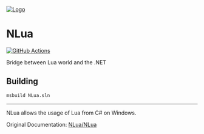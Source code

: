 
[![Logo](https://secure.gravatar.com/avatar/77ecf0fb9d8419be7715c6e822e66562?s=150)]()

NLua
=======

[![GitHub Actions](https://github.com/Buerkert/Buerkert.NLua/workflows/CI/badge.svg)](https://github.com/Buerkert/Buerkert.NLua/actions)
<!--[![nuget](https://badgen.net/nuget/v/NLua?icon=nuget)](https://www.nuget.org/packages/NLua)-->

Bridge between Lua world and the .NET

Building
---------

```sh
msbuild NLua.sln
```

***

NLua allows the usage of Lua from C# on Windows.

Original Documentation: [NLua/NLua](https://github.com/NLua/NLua/blob/master/README.md)

